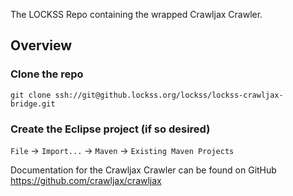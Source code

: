 
The LOCKSS Repo containing the wrapped Crawljax Crawler.

## Overview  
### Clone the repo
`git clone ssh://git@github.lockss.org/lockss/lockss-crawljax-bridge.git`

### Create the Eclipse project (if so desired)
`File` -> `Import...` -> `Maven` -> `Existing Maven Projects`

Documentation for the Crawljax Crawler can be found on GitHub 
https://github.com/crawljax/crawljax